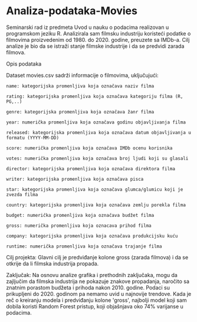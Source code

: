 # Analiza-podataka-Movies

Seminarski rad iz predmeta Uvod u nauku o podacima realizovan u programskom jeziku R. Analizirala sam filmsku industriju koristeći podatke o filmovima proizvedenim od 1980. do 2020. godine, preuzete sa IMDb-a. Cilj analize je bio da se istraži stanje filmske industrije i da se predvidi zarada filmova.

Opis podataka

Dataset movies.csv sadrži informacije o filmovima, uključujući:
    
    name: kategorijska promenljiva koja označava naziv filma
    
    rating: kategorijska promenljiva koja označava kategoriju filma (R, PG,..) 
    
    genre: kategorijska promenljiva koja označava žanr filma
    
    year: numerička promenljiva koja označava godinu objavljivanja filma
    
    released: kategorijska promenljiva koja označava datum objavljivanja u formatu (YYYY-MM-DD)
    
    score: numerička promenljiva koja označava IMDb ocenu korisnika
    
    votes: numerička promenljiva koja označava broj ljudi koji su glasali
    
    director: kategorijska promenljiva koja označava direktora filma
    
    writer: kategorijska promenljiva koja označava pisca
    
    star: kategorijska promenljiva koja označava glumca/glumicu koji je zvezda filma
    
    country: kategorijska promenljiva koja označava zemlju porekla filma
    
    budget: numerička promenljiva koja označava budžet filma
    
    gross: numerička promenljiva koja oznacava prihod filma
    
    company: kategorijska promenljiva koja označava produkcijsku kuću
    
    runtime: numerička promenljiva koja označava trajanje filma

Cilj projekta: Glavni cilj je predviđanje kolone gross (zarada filmova) i da se otkrije da li filmska industrija propada.

Zaključak: Na osnovu analize grafika i prethodnih zaključaka, mogu da zajljučim da filmska industrija ne pokazuje znakove propadanja, naročito sa znatnim porastom budžeta i prihoda nakon 2010. godine. Podaci su prikupljeni do 2020. godinom pa nemamo uvid u najnovije trendove. Kada je reč o kreiranju modela i predviđanju kolone 'gross', najbolji model koji sam dobila koristi Random Forest pristup, koji objašnjava oko 74% varijanse u podacima.
